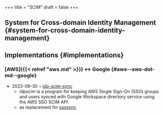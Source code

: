 +++
title = "SCIM"
draft = false
+++

## System for Cross-domain Identity Management {#system-for-cross-domain-identity-management}


## Implementations {#implementations}


### [AWS]({{< relref "aws.md" >}}) &lt;-&gt; Google {#aws--aws-dot-md--google}

-   2022-08-30 ◦ [idp-scim-sync](https://github.com/slashdevops/idp-scim-sync)
    -   idpscim is a program for keeping AWS Single Sign-On (SSO) groups and users synced with Google Workspace directory service using the AWS SSO SCIM API.
    -   as replacement for [ssosync](https://github.com/awslabs/ssosync)